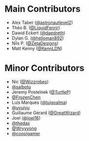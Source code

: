 # Main Contributors
* Alex Taber ([@astronautlevel2](https://github.com/astronautlevel2))
* Théo B. ([@LiquidFenrir](https://github.com/LiquidFenrir))
* Dawid Eckert ([@daedreth](https://github.com/daedreth))
* Dylan G. ([@helloman892](https://github.com/helloman892))
* Nils P. ([@ZetaDesigns](https://github.com/ZetaDesigns))
* Matt Kenny ([@KennLDN](https://github.com/KennLDN))

# Minor Contributors
* Nic ([@Wizzrobes](https://github.com/Wizzrobes))
* [@saibotu](https://github.com/saibotu)
* Jeremy Postelnek ([@TurtleP](https://github.com/TurtleP))
* [@FrozenChen](https://github.com/FrozenChen)
* Luís Marques ([@luigoalma](https://github.com/luigoalma))
* [@uyuiyu](https://github.com/uyuiyu)
* Guillaume Gérard ([@GreatWizard](https://github.com/GreatWizard))
* Joel ([@joel16](https://github.com/joel16))
* [@thedax](https://github.com/thedax)
* [@Wryyyong](https://github.com/Wryyyong)
* [@cooolgamer](https://github.com/cooolgamer)